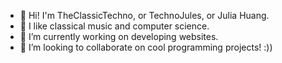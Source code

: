 - 👋 Hi! I'm TheClassicTechno, or TechnoJules, or Julia Huang.
- 👀 I like classical music and computer science.
- 🌱 I’m currently working on developing websites.
- 💞️ I’m looking to collaborate on cool programming projects! :))

<!---
TheClassicTechno/TheClassicTechno is a ✨ special ✨ repository because its `README.md` (this file) appears on your GitHub profile.
You can click the Preview link to take a look at your changes.
--->
